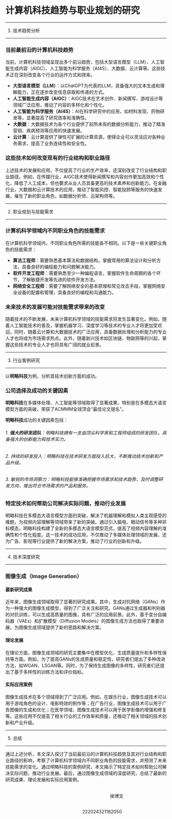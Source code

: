 计算机科技趋势与职业规划的研究
=================



* * *

1. 技术趋势分析

---------

### 当前最前沿的计算机科技趋势

当前，计算机科技领域呈现出多个前沿趋势，包括大型语言模型（LLM）、人工智能生成内容（AIGC）、人工智能为科学服务（AI4S）、大数据、云计算等。这些技术正在深刻改变各个行业的运作方式和效率。

* **大型语言模型（LLM）**：以ChatGPT为代表的LLM，具备强大的文本生成和理解能力，正在逐步改变信息获取和传递的方式。
* **人工智能生成内容（AIGC）**：AIGC技术在艺术创作、新闻撰写、游戏设计等领域广泛应用，推动了内容的多样化和个性化。
* **人工智能为科学服务（AI4S）**：AI在科学研究中的应用，如材料发现、药物研发等，显著提高了研究效率和准确性。
* **大数据**：大数据技术为各个行业提供了前所未有的数据分析能力，推动了精准营销、疾病预测等应用的快速发展。
* **云计算**：云计算提供了弹性可扩展的计算资源，使得企业可以灵活应对各种业务需求，提高了业务连续性和安全性。

### 这些技术如何改变现有的行业结构和职业路径

上述技术的发展和应用，不仅提高了行业的生产效率，还深刻改变了行业结构和职业路径。例如，在传媒行业，AIGC技术使得新闻撰写和内容创作更加高效和个性化，降低了人工成本，但也要求从业人员具备更高的技术素养和创新能力。在金融行业，大数据和云计算技术的应用，推动了智能风控、智能投顾等服务的快速发展，催生了新的职业角色，如数据分析师、云架构师等。

* * *

2. 职业规划与技能需求

------------

### 计算机科学领域内不同职业角色的技能需求

在计算机科学领域内，不同职业角色所需的技能各不相同。以下是一些关键职业角色的技能需求：

* **算法工程师**：需要熟悉基本算法和数据结构，掌握常用的算法设计和分析方法，具备良好的编程能力和问题解决能力。
* **软件开发工程师**：需要熟悉至少一种编程语言，掌握软件生命周期的各个环节，了解敏捷开发等先进的软件开发方法。
* **网络安全工程师**：需要了解网络安全的基本原理和常见攻击手段，掌握网络安全设备的配置和管理，具备良好的编程和沟通能力。

### 未来技术的发展可能对技能需求带来的改变

随着技术的不断发展，未来计算机科学领域的技能需求将发生显著变化。例如，随着人工智能技术的普及，掌握机器学习、深度学习等技术的专业人才将更加受欢迎。同时，随着云计算和大数据技术的广泛应用，具备数据处理和分析能力的专业人才也将成为市场需求热点。此外，随着新兴技术如区块链、物联网等的兴起，掌握这些技术的专业人才也将具有广阔的就业前景。

* * *

3. 行业案例研究

---------

以**明略科技**为例，分析其技术创新方面的成功。

### 公司选择及成功的关键因素

**明略科技**在多媒体处理、人工智能等领域取得了显著成果，特别是在多模态大语言模型方面的突破，荣获了ACMMM全球顶会“最佳论文提名”。

**明略科技**成功的关键因素包括：

###### 1. **强大的研发团队**：明略科技拥有一支由顶尖科学家和工程师组成的研发团队，具备强大的创新能力和技术实力。

###### 2. 持续的研发投入：明略科技在技术研发方面投入巨大，不断推动技术创新和产品升级。

###### 3. 敏锐的市场洞察力：明略科技能够准确把握市场需求和技术趋势，及时调整研发方向，推出符合市场需求的产品和服务。

### 特定技术如何帮助公司解决实际问题，推动行业发展

明略科技在多模态大语言模型方面的突破，解决了机器理解和模拟人类主观感受的难题，为视频内容理解等领域带来了新的突破。通过引入脑电、眼动信号等多种非标模态，明略科技构建了全新的多模态大语言模型范式，提高了视频内容理解的准确性和个性化程度。这一技术的成功应用，不仅推动了多媒体处理领域的发展，还为广告、影视等行业提供了新的解决方案，推动了行业的创新和升级。

* * *

4. 技术深度研究

---------

### 图像生成（Image Generation）

#### 最新研究成果

近年来，图像生成领域取得了显著的研究成果。其中，生成对抗网络（GANs）作为一种强大的图像生成模型，得到了广泛关注和研究。GANs通过生成器和判别器的对抗训练，可以生成高质量的图像，具有广泛的应用前景。此外，基于变分自编码器（VAEs）和扩散模型（Diffusion Models）的图像生成方法也取得了重要进展，为图像生成领域提供了新的思路和解决方案。

#### 理论发展

在理论方面，图像生成领域的研究主要集中在模型优化、生成质量提升和多样性保持等方面。例如，为了提高GANs的生成质量和稳定性，研究者们提出了多种改进方法，如WGAN、LSGAN等。同时，为了保持生成图像的多样性，研究者们还提出了基于多样性的训练方法和评价指标。

#### 实际应用案例

图像生成技术在多个领域得到了广泛应用。例如，在娱乐行业，图像生成技术可以用于游戏角色的设计、电影特效的制作等；在广告行业，图像生成技术可以用于广告图像的生成和优化；在医学领域，图像生成技术可以用于医学影像的增强和修复等。这些应用不仅提高了相关行业的工作效率和质量，还推动了相关领域的技术创新和产业升级。

* * *

5. 总结

-----

通过上述分析，本文深入探讨了当前最前沿的计算机科技趋势及其对行业结构和职业路径的影响，考察了计算机科学领域内不同职业角色的技能需求，并预测了未来技能需求的变化。通过明略科技的案例研究，本文揭示了特定技术如何帮助公司解决实际问题，推动行业发展。最后，通过图像生成领域的深度研究，总结了最新的研究成果、理论发展和实际应用案例。





                                                                                                                                                                                                                   侯博文

                                                                                                                                                                                               222024321182050


